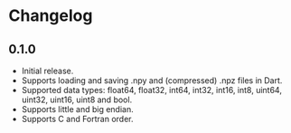 # Changelog

## 0.1.0

- Initial release.
- Supports loading and saving .npy and (compressed) .npz files in Dart.
- Supported data types: float64, float32, int64, int32, int16, int8, uint64, uint32, uint16, uint8 and bool.
- Supports little and big endian.
- Supports C and Fortran order.
